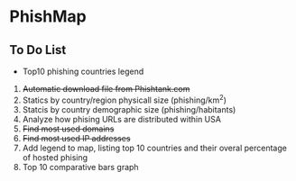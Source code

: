 # PhishMap
## To Do List
* Top10 phishing countries legend
1. ~~Automatic download file from Phishtank.com~~
2. Statics by country/region physicall size (phishing/km<sup>2</sup>)
3. Statcis by country demographic size (phishing/habitants)
4. Analyze how phising URLs are distributed within USA
5. ~~Find most used domains~~
6. ~~Find most used IP addresses~~
7. Add legend to map, listing top 10 countries and their overal percentage of hosted phising
8. Top 10 comparative bars graph
